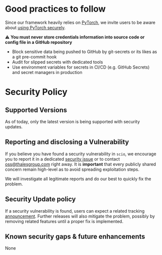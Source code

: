 # Good practices to follow

Since our framework heavily relies on [PyTorch](https://pytorch.org/), we invite users to be aware about [using PyTorch securely](https://github.com/pytorch/pytorch/security#using-pytorch-securely).

⚠️ **You must never store credentials information into source code or config file in a GitHub repository**
- Block sensitive data being pushed to GitHub by git-secrets or its likes as a git pre-commit hook
- Audit for slipped secrets with dedicated tools
- Use environment variables for secrets in CI/CD (e.g. GitHub Secrets) and secret managers in production

# Security Policy

## Supported Versions

As of today, only the latest version is being supported with security updates.

## Reporting and disclosing a Vulnerability

If you believe you have found a security vulnerability in `scio`, we encourage you to report it in a dedicated [security issue](https://github.com/ThalesGroup/scio/issues/new?labels=security) or to contact [oss@thalesgroup.com](mailto:oss@thalesgroup.com) right away. It is **important** that every publicly shared concern remain high-level as to avoid spreading exploitation steps.

We will investigate all legitimate reports and do our best to quickly fix the problem.

## Security Update policy

If a security vulnerability is found, users can expect a related tracking [announcement](https://github.com/ThalesGroup/scio/discussions/categories/announcements). Further releases will also mitigate the problem, possibly by removing related features until a proper fix is implemented.

## Known security gaps & future enhancements

None
